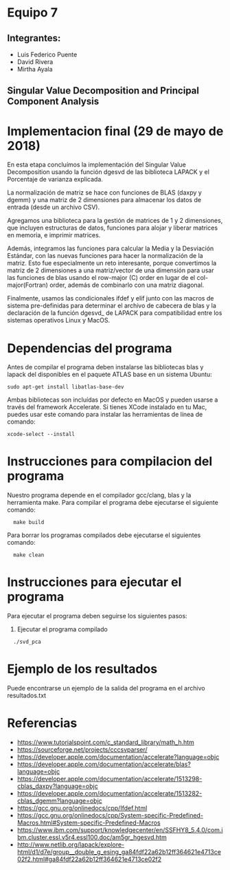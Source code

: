 # Equipo 7

## Integrantes:
  * Luis Federico Puente
  * David Rivera
  * Mirtha Ayala

##  Singular Value Decomposition and Principal Component Analysis

# Implementacion final (29 de mayo de 2018)

En esta etapa concluímos la implementación del Singular Value Decomposition usando
la función dgesvd de las biblioteca LAPACK y el Porcentaje de varianza explicada.

La normalización de matriz se hace con funciones de BLAS (daxpy y dgemm) y 
una matriz de 2 dimensiones para almacenar los datos de entrada (desde un archivo CSV).

Agregamos una biblioteca para la gestión de matrices de 1 y 2 dimensiones, que
incluyen estructuras de datos, funciones para alojar y liberar matrices en memoria,
e imprimir matrices.

Además, integramos las funciones para calcular la Media y la Desviación Estándar, 
con las nuevas funciones para hacer la normalización de la matriz. Esto
fue especialmente un reto interesante, porque convertimos la matriz de 2 dimensiones 
a una matriz/vector de una dimensión para usar las funciones de blas usando el
row-major (C) order en lugar de el col-major(Fortran) order, además de combinarlo con una matriz diagonal.

Finalmente, usamos las condicionales ifdef y elif junto con las macros de sistema
pre-definidas para determinar el archivo de cabecera de blas y la declaración
de la función dgesvd_ de LAPACK para compatibilidad entre los sistemas operativos
Linux y MacOS.

# Dependencias del programa

Antes de compilar el programa deben instalarse las bibliotecas blas y lapack
del disponibles en el paquete ATLAS base en un sistema Ubuntu:

```
sudo apt-get install libatlas-base-dev
```

Ambas bibliotecas son incluídas por defecto en MacOS y pueden usarse a través del framework Accelerate. Si tienes XCode instalado en tu Mac, puedes usar este comando para instalar
las herramientas de línea de comando:

```
xcode-select --install
```

# Instrucciones para compilacion del programa

  Nuestro programa depende en el compilador gcc/clang, blas y la herramienta make. Para compilar el programa debe ejecutarse el siguiente comando:

  ```
    make build
  ````
  Para borrar los programas compilados debe ejecutarse el siguientes comando:

  ```
    make clean
  ```

# Instrucciones para ejecutar el programa

  Para ejecutar el programa deben seguirse los siguientes pasos:

  1. Ejecutar el programa compilado
  ```
    ./svd_pca
  ```

# Ejemplo de los resultados

  Puede encontrarse un ejemplo de la salida del programa en el archivo resultados.txt

# Referencias

  * https://www.tutorialspoint.com/c_standard_library/math_h.htm
  * https://sourceforge.net/projects/cccsvparser/
  * https://developer.apple.com/documentation/accelerate?language=objc
  * https://developer.apple.com/documentation/accelerate/blas?language=objc
  * https://developer.apple.com/documentation/accelerate/1513298-cblas_daxpy?language=objc
  * https://developer.apple.com/documentation/accelerate/1513282-cblas_dgemm?language=objc
  * https://gcc.gnu.org/onlinedocs/cpp/Ifdef.html
  * https://gcc.gnu.org/onlinedocs/cpp/System-specific-Predefined-Macros.html#System-specific-Predefined-Macros
  * https://www.ibm.com/support/knowledgecenter/en/SSFHY8_5.4.0/com.ibm.cluster.essl.v5r4.essl100.doc/am5gr_hgesvd.htm
  * http://www.netlib.org/lapack/explore-html/d1/d7e/group__double_g_esing_ga84fdf22a62b12ff364621e4713ce02f2.html#ga84fdf22a62b12ff364621e4713ce02f2